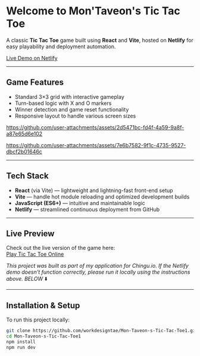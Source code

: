 # Welcome to Mon'Taveon's Tic Tac Toe

A classic **Tic Tac Toe** game built using **React** and **Vite**, hosted on **Netlify** for easy playability and deployment automation.

[Live Demo on Netlify](https://montaveons-tic-tac-toe1.netlify.app/)

---

##  Game Features

- Standard 3×3 grid with interactive gameplay
- Turn-based logic with X and O markers
- Winner detection and game reset functionality
- Responsive layout to handle various screen sizes

https://github.com/user-attachments/assets/2d5471bc-fd4f-4a59-9a8f-a87e65d6e102

https://github.com/user-attachments/assets/7e6b7582-9f1c-4735-9527-dbcf2b01646c

---

##  Tech Stack

- **React** (via Vite) — lightweight and lightning-fast front-end setup  
- **Vite** — handle hot module reloading and optimized development builds  
- **JavaScript (ES6+)** — intuitive and maintainable logic  
- **Netlify** — streamlined continuous deployment from GitHub

---

##  Live Preview

Check out the live version of the game here:  
[Play Tic Tac Toe Online](https://montaveons-tic-tac-toe1.netlify.app/)

*This project was built as part of my application for Chingu.io.
If the Netlify demo doesn’t function correctly, please run it locally using the instructions above.* *BELOW* ⬇️

---

##  Installation & Setup

To run this project locally:

```bash
git clone https://github.com/workdesigntae/Mon-Taveon-s-Tic-Tac-Toe1.git
cd Mon-Taveon-s-Tic-Tac-Toe1
npm install
npm run dev

